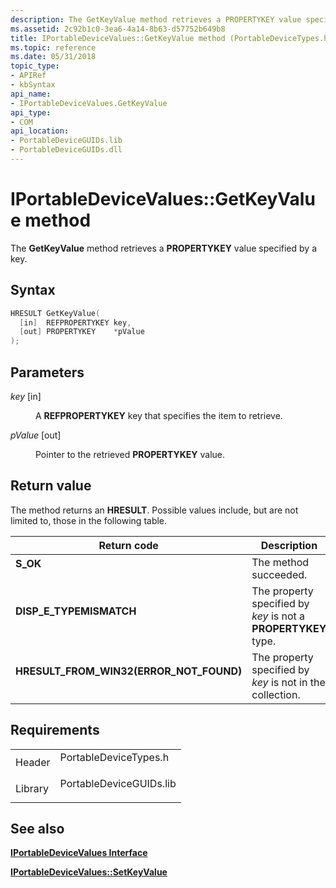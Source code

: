 ```yaml
---
description: The GetKeyValue method retrieves a PROPERTYKEY value specified by a key.
ms.assetid: 2c92b1c0-3ea6-4a14-8b63-d57752b649b8
title: IPortableDeviceValues::GetKeyValue method (PortableDeviceTypes.h)
ms.topic: reference
ms.date: 05/31/2018
topic_type: 
- APIRef
- kbSyntax
api_name: 
- IPortableDeviceValues.GetKeyValue
api_type: 
- COM
api_location: 
- PortableDeviceGUIDs.lib
- PortableDeviceGUIDs.dll
---
```


# IPortableDeviceValues::GetKeyValue method

The **GetKeyValue** method retrieves a **PROPERTYKEY** value specified by a key.

## Syntax


```C++
HRESULT GetKeyValue(
  [in]  REFPROPERTYKEY key,
  [out] PROPERTYKEY    *pValue
);
```



## Parameters

<dl> <dt>

*key* \[in\]
</dt> <dd>

A **REFPROPERTYKEY** key that specifies the item to retrieve.

</dd> <dt>

*pValue* \[out\]
</dt> <dd>

Pointer to the retrieved **PROPERTYKEY** value.

</dd> </dl>

## Return value

The method returns an **HRESULT**. Possible values include, but are not limited to, those in the following table.



| Return code                                                                                                            | Description                                                               |
|------------------------------------------------------------------------------------------------------------------------|---------------------------------------------------------------------------|
| <dl> <dt>**S\_OK**</dt> </dl>                                   | The method succeeded.<br/>                                          |
| <dl> <dt>**DISP\_E\_TYPEMISMATCH**</dt> </dl>                   | The property specified by *key* is not a **PROPERTYKEY** type.<br/> |
| <dl> <dt>**HRESULT\_FROM\_WIN32(ERROR\_NOT\_FOUND)**</dt> </dl> | The property specified by *key* is not in the collection.<br/>      |



 

## Requirements



|                    |                                                                                                    |
|--------------------|----------------------------------------------------------------------------------------------------|
| Header<br/>  | <dl> <dt>PortableDeviceTypes.h</dt> </dl>   |
| Library<br/> | <dl> <dt>PortableDeviceGUIDs.lib</dt> </dl> |



## See also

<dl> <dt>

[**IPortableDeviceValues Interface**](iportabledevicevalues.md)
</dt> <dt>

[**IPortableDeviceValues::SetKeyValue**](iportabledevicevalues-setkeyvalue.md)
</dt> </dl>

 

 




